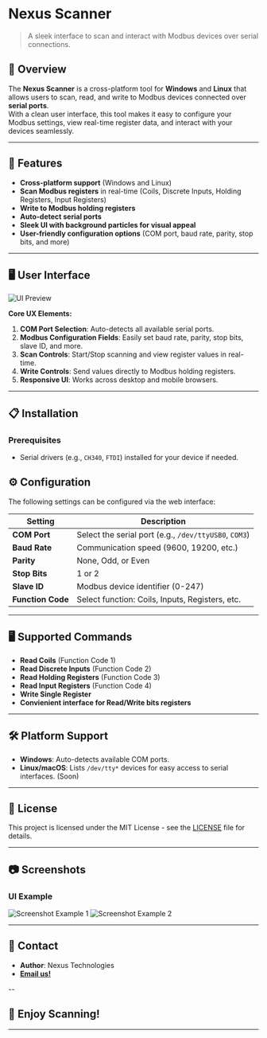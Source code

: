 #  **Nexus Scanner** 
> A sleek interface to scan and interact with Modbus devices over serial connections.

## 🚀 **Overview**  
The **Nexus Scanner** is a cross-platform tool for **Windows** and **Linux** that allows users to scan, read, and write to Modbus devices connected over **serial ports**.  
With a clean user interface, this tool makes it easy to configure your Modbus settings, view real-time register data, and interact with your devices seamlessly.

---

## 🎯 **Features**  
- **Cross-platform support** (Windows and Linux)  
- **Scan Modbus registers** in real-time (Coils, Discrete Inputs, Holding Registers, Input Registers)  
- **Write to Modbus holding registers**  
- **Auto-detect serial ports**  
- **Sleek UI with background particles for visual appeal**  
- **User-friendly configuration options** (COM port, baud rate, parity, stop bits, and more)  

---

## 🖥️ **User Interface**  
![UI Preview](https://nexuspubres.s3.amazonaws.com/scanner/main.png)  

**Core UX Elements:**  
1. **COM Port Selection**: Auto-detects all available serial ports.  
2. **Modbus Configuration Fields**: Easily set baud rate, parity, stop bits, slave ID, and more.  
3. **Scan Controls**: Start/Stop scanning and view register values in real-time.  
4. **Write Controls**: Send values directly to Modbus holding registers.  
5. **Responsive UI**: Works across desktop and mobile browsers.

---

## 📋 **Installation**  

### Prerequisites  
- Serial drivers (e.g., `CH340`, `FTDI`) installed for your device if needed.  


## ⚙️ **Configuration**  
The following settings can be configured via the web interface:  

| **Setting**       | **Description**                                   |
|-------------------|---------------------------------------------------|
| **COM Port**      | Select the serial port (e.g., `/dev/ttyUSB0`, `COM3`) |
| **Baud Rate**     | Communication speed (9600, 19200, etc.)            |
| **Parity**        | None, Odd, or Even                                 |
| **Stop Bits**     | 1 or 2                                             |
| **Slave ID**      | Modbus device identifier (0-247)                   |
| **Function Code** | Select function: Coils, Inputs, Registers, etc.    |

---

## 🖥️ **Supported Commands**  
- **Read Coils** (Function Code 1)  
- **Read Discrete Inputs** (Function Code 2)  
- **Read Holding Registers** (Function Code 3)  
- **Read Input Registers** (Function Code 4)  
- **Write Single Register**
- **Convienient interface for Read/Write bits registers**

---

## 🛠️ **Platform Support**  
- **Windows**: Auto-detects available COM ports.  
- **Linux/macOS**: Lists `/dev/tty*` devices for easy access to serial interfaces. (Soon)

---


## 📜 **License**  
This project is licensed under the MIT License - see the [LICENSE](LICENSE) file for details.

---

## 📷 **Screenshots**  
### UI Example  
![Screenshot Example 1](https://nexuspubres.s3.amazonaws.com/scanner/p1.png) 
![Screenshot Example 2](https://nexuspubres.s3.amazonaws.com/scanner/p2.png)  

---

## 🔗 **Contact**  
- **Author**: Nexus Technologies 
- [**Email us!**](mailto:scanner@nexus-te.com)  

--

## 🎉 **Enjoy Scanning!**  
---
